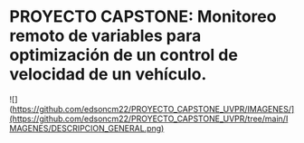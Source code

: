 # PROYECTO CAPSTONE: Monitoreo remoto de variables para optimización de un control de velocidad de un vehículo.
![](https://github.com/edsoncm22/PROYECTO_CAPSTONE_UVPR/IMAGENES/](https://github.com/edsoncm22/PROYECTO_CAPSTONE_UVPR/tree/main/IMAGENES/DESCRIPCION_GENERAL.png)
